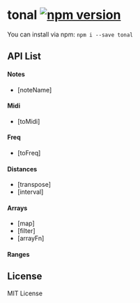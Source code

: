 # tonal [![npm version](https://img.shields.io/npm/v/tonal.svg)](https://www.npmjs.com/package/tonal)

You can install via npm: `npm i --save tonal`

## API List

#### Notes

- [noteName]

#### Midi

- [toMidi]

#### Freq

- [toFreq]

#### Distances

- [transpose]
- [interval]

#### Arrays

- [map]
- [filter]
- [arrayFn]

#### Ranges



## License

MIT License
